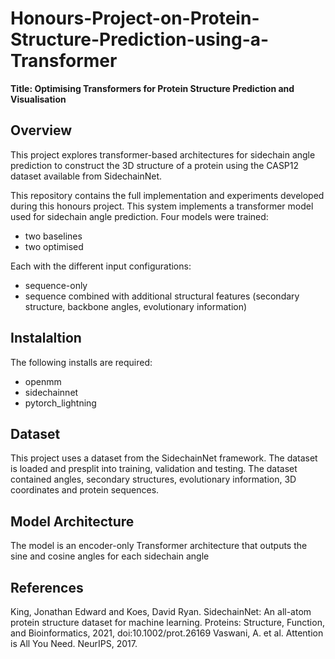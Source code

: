 # Honours-Project-on-Protein-Structure-Prediction-using-a-Transformer

**Title: Optimising Transformers for Protein Structure Prediction and Visualisation**

## Overview
This project explores transformer-based architectures for sidechain angle prediction to construct the 3D structure of a protein using the CASP12 dataset available from SidechainNet. 

This repository contains the full implementation and experiments developed during this honours project. This system implements a transformer model used for sidechain angle prediction.
Four models were trained: 
- two baselines
- two optimised
  
Each with the different input configurations:
- sequence-only
- sequence combined with additional structural features (secondary structure, backbone angles, evolutionary information)

## Instalaltion
The following installs are required:
- openmm
- sidechainnet
- pytorch_lightning

## Dataset
This project uses a dataset from the SidechainNet framework. The dataset is loaded and presplit into training, validation and testing.
The dataset contained angles, secondary structures, evolutionary information, 3D coordinates and protein sequences.

## Model Architecture
The model is an encoder-only Transformer architecture that outputs the sine and cosine angles for each sidechain angle

## References
King, Jonathan Edward and Koes, David Ryan. SidechainNet: An all-atom protein structure dataset for machine learning. Proteins: Structure, Function, and Bioinformatics, 2021, doi:10.1002/prot.26169
Vaswani, A. et al. Attention is All You Need. NeurIPS, 2017.

